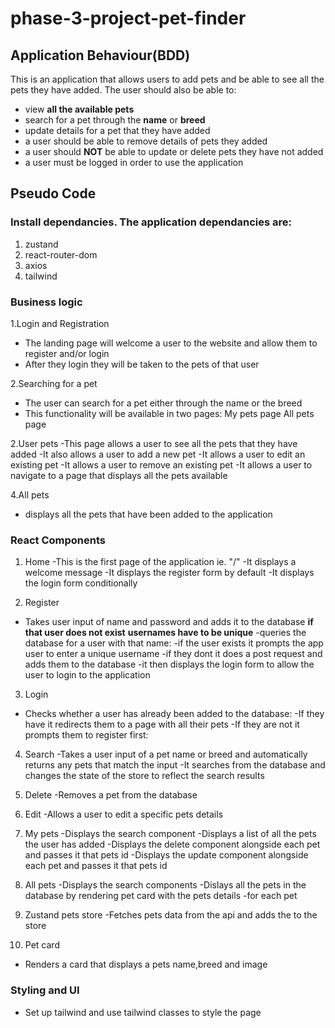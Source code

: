 # phase-3-project-pet-finder

## Application Behaviour(BDD)
This is an application that allows users to add pets and be able to see all 
the pets they have added. The user should also be able to:
- view **all the available pets**
- search for a pet through the **name** or **breed**
- update details for a pet that they have added 
- a user should be able to remove details of pets they added
- a user should **NOT** be able to update or delete pets they have not added
- a user must be logged in order to use the application

## Pseudo Code

### Install dependancies. The application dependancies are:
 1. zustand
 2. react-router-dom
 3. axios
 4. tailwind

 ### Business logic

 1.Login and Registration
 - The landing page will welcome a user to the website and allow them to register and/or login
 - After they login they will be taken to the pets of that user 

2.Searching for a pet
 - The user can search for a pet either through the name or the breed
 - This functionality will be available in two pages:
    My pets page 
    All pets page

 2.User pets
 -This page allows a user to see all the pets that they have added
 -It also allows a user to add a new pet
 -It allows a user to edit an existing pet
 -It allows a user to remove an existing pet
 -It allows a user to navigate to a page that displays all the pets available

 4.All pets
 - displays all the pets that have been added to the application

 ### React Components
   1. Home
  -This is the first page of the application ie. "/"
  -It displays a welcome message
  -It displays the register form by default
  -It displays the login form conditionally

  2. Register 
  - Takes  user input of name and password and adds it to the database **if that user does not exist**
  **usernames have to be unique**
  -queries the database for  a user with that name:
  -if the user exists it prompts the app user to enter a unique username
  -if they dont it does a post request and adds them to the database
  -it then displays the login form to allow the user to login to the application

  3. Login
  - Checks whether a user has already been added to the database:
  -If they have it redirects them to a page with all their pets
  -If they are not it prompts them to register first:

  4. Search
  -Takes a user input of a pet name or breed and automatically  returns any pets that match the input 
  -It searches from the database and changes the state of the store to reflect the search results 

  5. Delete
  -Removes a pet from the database

  6. Edit
  -Allows a user to edit a specific pets details

  7. My pets
  -Displays the search component
  -Displays a list of all the pets the user has added 
  -Displays the delete component alongside each pet and passes it that pets id
  -Displays the update component alongside each pet and passes it that pets id

  8. All pets 
  -Displays the search components
  -Dislays all the pets in the database by rendering pet card with the pets details
  -for each pet 

  9. Zustand pets store
  -Fetches pets data from the api and adds the to the store
 
 10. Pet card
 - Renders a card that displays a pets name,breed and image 
### Styling and UI 
- Set up tailwind and use tailwind classes to style the page





